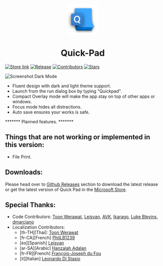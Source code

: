 <p align="center">
  <img alt="quickpad logo" src="./Quick Pad/Assets/Square44x44Logo.altform-unplated_targetsize-256.png" width="100px" />
  <h1 align="center">Quick-Pad</h1>
</p>

[![Store link](https://img.shields.io/badge/Microsoft%20Store-Download-orange.svg?style=flat-square)](https://www.microsoft.com/store/productId/9PDLWQHTLSV3)
[![Release](https://img.shields.io/github/release/UWPCommunity/Quick-Pad.svg?style=flat-square)](https://github.com/UWPCommunity/Quick-Pad/releases)
[![Contributors](https://img.shields.io/github/contributors/UWPCommunity/Quick-Pad?style=flat-square)](https://github.com/UWPCommunity/Quick-Pad/graphs/contributors)
[![Stars](https://img.shields.io/github/stars/UWPCommunity/Quick-Pad.svg?style=flat-square)](https://github.com/UWPCommunity/Quick-Pad/stargazers)

![Screenshot Dark Mode](https://github.com/UWPCommunity/Quick-Pad/blob/master/Screenshots/Dark%20theme.png)

* Fluent design with dark and light theme support.
* Launch from the run dialog box by typing "Quickpad".
* Compact Overlay mode will make the app stay on top of other apps or windows.
* Focus mode hides all distractions.
* Auto save ensures your works is safe.

******* Planned features. *******

## Things that are not working or implemented in this version:

* File Print.

## Downloads:

Please head over to [Github Releases](https://github.com/UWPCommunity/Quick-Pad/releases) section to download the latest release or get the latest version of Quick Pad in the [Microsoft Store](https://www.microsoft.com/store/productId/9PDLWQHTLSV3).

## Special Thanks:

* Code Contributors: [Toon Werawat](https://github.com/ray199), [Leisvan](https://github.com/Leisvan), [AVK](https://github.com/avknaidu), [Ikarago](https://github.com/ikarago), [Luke Blevins](https://github.com/duke7553), [dmarciano](https://github.com/dmarciano)
* Localization Contributors: 
    * [th-TH][Thai]: [Toon Werawat](https://github.com/ray1997)
    * [fr-CA][French] [PhilLB1239](https://github.com/PhilLB1239)
    * [es][Spanish] [Leisvan](https://github.com/Leisvan)
    * [ar-SA][Arabic] [Hanzalah Adalan](https://github.com/Hanzalah-Adalan)
    * [fr-FR][French] [François-Joseph du Fou](https://github.com/FJduFou)
    * [it][Italian] [Leonardo Di Stasio](https://github.com/YohskDista)

